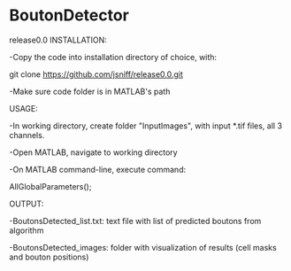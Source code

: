 BoutonDetector
==============
release0.0
INSTALLATION:

-Copy the code into installation directory of choice, with:

git clone https://github.com/jsniff/release0.0.git

-Make sure code folder is in MATLAB's path

USAGE:

-In working directory, create folder "InputImages", with input *.tif files, all 3 channels.

-Open MATLAB, navigate to working directory

-On MATLAB command-line, execute command:

AllGlobalParameters();

OUTPUT:

-BoutonsDetected_list.txt: text file with list of predicted boutons from algorithm

-BoutonsDetected_images: folder with visualization of results (cell masks and bouton positions)
